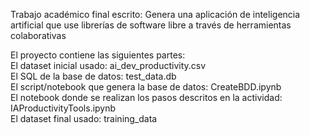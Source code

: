 Trabajo académico final escrito: Genera una aplicación de inteligencia artificial que use librerías de software libre a través de herramientas colaborativas

El proyecto contiene las siguientes partes:  
  El dataset inicial usado: ai_dev_productivity.csv  
  El SQL de la base de datos: test_data.db  
  El script/notebook que genera la base de datos: CreateBDD.ipynb  
  El notebook donde se realizan los pasos descritos en la actividad: IAProductivityTools.ipynb  
  El dataset final usado: training_data  
